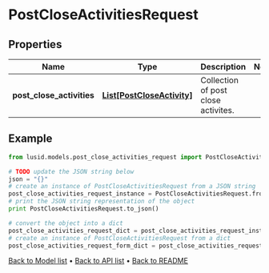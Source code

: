 # PostCloseActivitiesRequest


## Properties
Name | Type | Description | Notes
------------ | ------------- | ------------- | -------------
**post_close_activities** | [**List[PostCloseActivity]**](PostCloseActivity.md) | Collection of post close activites. | 

## Example

```python
from lusid.models.post_close_activities_request import PostCloseActivitiesRequest

# TODO update the JSON string below
json = "{}"
# create an instance of PostCloseActivitiesRequest from a JSON string
post_close_activities_request_instance = PostCloseActivitiesRequest.from_json(json)
# print the JSON string representation of the object
print PostCloseActivitiesRequest.to_json()

# convert the object into a dict
post_close_activities_request_dict = post_close_activities_request_instance.to_dict()
# create an instance of PostCloseActivitiesRequest from a dict
post_close_activities_request_form_dict = post_close_activities_request.from_dict(post_close_activities_request_dict)
```
[Back to Model list](../README.md#documentation-for-models) &#8226; [Back to API list](../README.md#documentation-for-api-endpoints) &#8226; [Back to README](../README.md)


